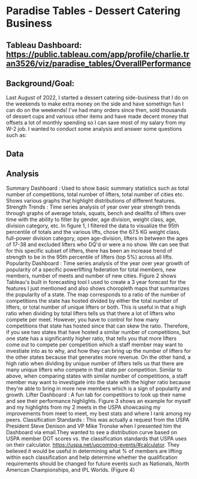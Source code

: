 # Paradise Tables - Dessert Catering Business
## Tableau Dashboard: https://public.tableau.com/app/profile/charlie.tran3526/viz/paradise_tables/OverallPerformance

## Background/Goal:
Last August of 2022, I started a dessert catering side-business that I do on the weekends to make extra money on the side and have somethign fun I can do on the weekends! I've had many orders since then, sold thousands of dessert cups and various other items and have made decent money that offsets a lot of monthly spending so I can save most of my salary from my W-2 job. I wanted to conduct some analysis and answer some questions such as: 

## Data

## Analysis
Summary Dashboard : Used to show basic summary statistics such as total number of competitions, total number of lifters, total number of cities etc. Shows various graphs that highlight distributions of different features.
Strength Trends : Time series analysis of year over year strength trends through graphs of average totals, squats, bench and dealifts of lifters over time with the ability to filter by gender, age division, weight class, age, division category, etc. In figure 1, I filtered the data to visualize the 95th percentile of totals and the various lifts, chose the 67.5 KG weight class, full-power division category, open age-division, lifters in between the ages of 17-38 and excluded lifters who DQ'd or were a no show. We can see that for this specific subset of lifters, there has been an increase trend of strength to be in the 95th percentile of lifters (top 5%) across all lifts.
Popularity Dashboard : Time series analysis of the year over year growth of popularity of a specific powerlifting federation for total members, new members, number of meets and number of new cities. Figure 2 shows Tableau's built in forecasting tool I used to create a 3 year forecast for the features I just mentioned and also shows choropleth maps that summarizes the popularity of a state. The map corresponds to a ratio of the number of competitions the state has hosted divided by either the total number of lifters, or total number of unique lifters or both. This is useful in that a high ratio when dividing by total lifters tells us that there a lot of lifters who compete per meet. However, you have to control for how many competitions that state has hosted since that can skew the ratio. Therefore, if you see two states that have hosted a similar number of competitions, but one state has a significantly higher ratio, that tells you that more lifters come out to compete per competition which a staff member may want to investiate into as to why, and how they can bring up the number of lifters for the other states because that generates more revenue. On the other hand, a high ratio when dividing by unique number of lifters tells us that there are many unique lifters who compete in that state per competition. Similar to above, when comparing states with similar number of competitions, a staff member may want to investigate into the state with the higher ratio because they're able to bring in more new members which is a sign of popularity and growth.
Lifter Dashboard : A fun tab for competitiors to look up their name and see their performance highlights. Figure 3 shows an example for myself and my highlights from my 2 meets in the USPA showcasing my improvements from meet to meet, my best stats and where I rank among my peers.
Classification Standards : This was actually a request from the USPA President Steve Denison and VP Mike Tronske when I presented him the Dashboard via email.They wanted to see a distribution curve based on USPA member DOT scores vs. the classification standards that USPA uses on their calculator. https://uspa.net/upcoming-events/#calculator. They believed it would be useful in determining what % of members are lifting within each classification and help determine whether the qualification requirements should be changed for future events such as Nationals, North American Championships, and IPL Worlds. (Figure 4)

